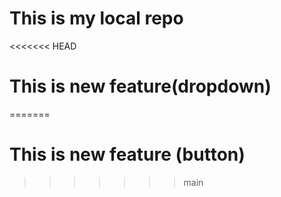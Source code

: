 # This is my local repo
<<<<<<< HEAD
# This is new feature(dropdown)
=======
# This is new feature (button)
>>>>>>> main
